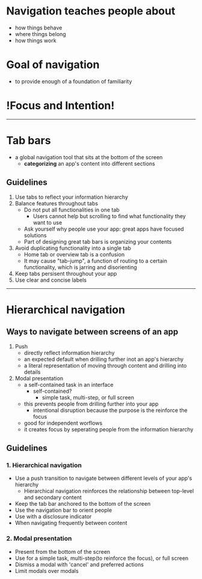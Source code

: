 # Navigation teaches people about
- how things behave
- where things belong
- how things work

# Goal of navigation
- to provide enough of a foundation of familiarity

# !Focus and Intention!
---
# Tab bars
- a global navigation tool that sits at the bottom of the screen
	- **categorizing** an app's content into different sections
## Guidelines
1. Use tabs to reflect your information hierarchy
2. Balance features throughout tabs
	- Do not put all functionalities in one tab
		- Users cannot help but scrolling to find what functionality they want to use
	- Ask yourself why people use your app: great apps have focused solutions
	- Part of designing great tab bars is organizing your contents
3. Avoid duplicating functionality into a single tab
	- Home tab or overview tab is a confusion
	- It may cause "tab-jump", a function of routing to a certain functionality, which is jarring and disorienting
4. Keep tabs persisent throughout your app
5. Use clear and concise labels
---
# Hierarchical navigation

## Ways to navigate between screens of an app

1. Push
	- directly reflect information hierarchy
	- an expected default when drilling further inot an app's hierarchy
	- a literal representation of moving through content and drilling into details
2. Modal presentation
	- a self-contained task in an interface
		- self-contained?
			- simple task, multi-step, or full screen
	- this prevents people from drilling further into your app
		- intentional disruption because the purpose is the reinforce the focus
	- good for independent worflows
	- it creates focus by seperating people from the information hierarchy
 
## Guidelines

### 1. Hierarchical navigation
- Use a push transition to navigate between different levels of your app's hierarchy
	- Hierarchical navigation reinforces the relationship between top-level and secondary content
- Keep the tab bar anchored to the bottom of the screen
- Use the navigation bar to orient people
- Use with a disclosure indicator
- When navigating frequently between content

### 2. Modal presentation
- Present from the bottom of the screen
- Use for a simple task, multi-step(to reinforce the focus), or full screen
- Dismiss a modal with 'cancel' and preferred actions
- Limit modals over modals
